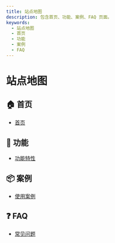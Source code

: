 ```yaml
---
title: 站点地图
description: 包含首页、功能、案例、FAQ 页面。
keywords:
  - 站点地图
  - 首页
  - 功能
  - 案例
  - FAQ
---
```


# 站点地图

## 🏠 首页
- [首页](/)

## 🔧 功能
- [功能特性](/features)

## 📦 案例
- [使用案例](/cases)

## ❓ FAQ
- [常见问题](/faq)